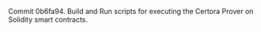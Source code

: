 Commit 0b6fa94.                    Build and Run scripts for executing the Certora Prover on Solidity smart contracts.